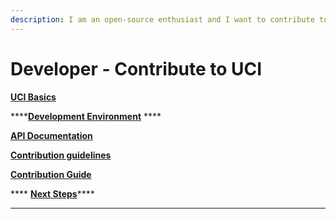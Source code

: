 ```yaml
---
description: I am an open-source enthusiast and I want to contribute to the Sunbird UCI
---
```


# Developer - Contribute to UCI&#x20;

****[**UCI Basics**](uci-basics/)****

****[**Development Environment**](development-environment/) ****&#x20;

****[**API Documentation**](api-documentation/)****

****[**Contribution guidelines**](contribution-guidelines.md)****

****[**Contribution Guide**](contribution-guide/)****

&#x20;**** [**Next Steps**](next-steps.md)****

****
